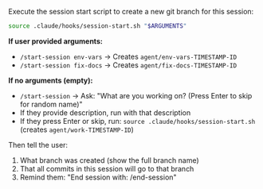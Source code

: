 Execute the session start script to create a new git branch for this session:

```bash
source .claude/hooks/session-start.sh "$ARGUMENTS"
```

**If user provided arguments:**
- `/start-session env-vars` → Creates `agent/env-vars-TIMESTAMP-ID`
- `/start-session fix-docs` → Creates `agent/fix-docs-TIMESTAMP-ID`

**If no arguments (empty):**
- `/start-session` → Ask: "What are you working on? (Press Enter to skip for random name)"
- If they provide description, run with that description
- If they press Enter or skip, run: `source .claude/hooks/session-start.sh` (creates `agent/work-TIMESTAMP-ID`)

Then tell the user:
1. What branch was created (show the full branch name)
2. That all commits in this session will go to that branch
3. Remind them: "End session with: /end-session"
